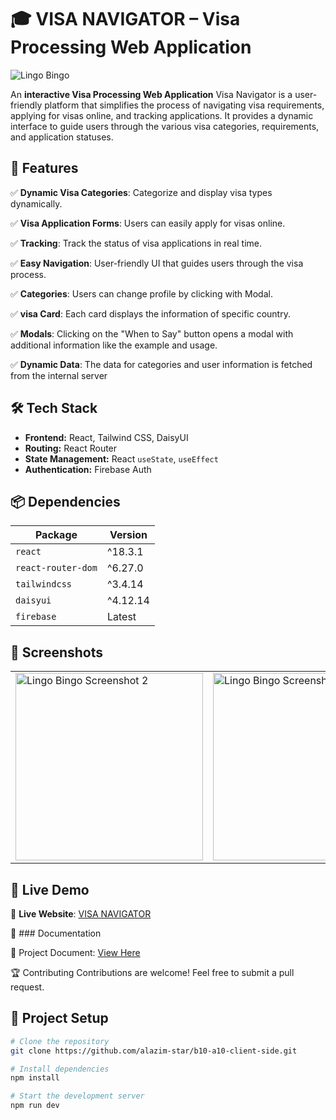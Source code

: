 # 🎓 VISA NAVIGATOR – Visa Processing Web Application

![Lingo Bingo](https://i.ibb.co.com/Qj9r8NvT/sx.jpg)

An **interactive Visa Processing Web Application** Visa Navigator is a user-friendly platform that simplifies the process of navigating visa requirements, applying for visas online, and tracking applications. It provides a dynamic interface to guide users through the various visa categories, requirements, and application statuses.

## 📌 Features

✅ **Dynamic Visa Categories**: Categorize and display visa types dynamically.

✅ **Visa Application Forms**: Users can easily apply for visas online.

✅ **Tracking**: Track the status of visa applications in real time.

✅ **Easy Navigation**: User-friendly UI that guides users through the visa process.

✅ **Categories**: Users can change profile by clicking with Modal.

✅ **visa Card**: Each card displays the information of specific country.

✅ **Modals**: Clicking on the "When to Say" button opens a modal with additional information like the example and usage.

✅ **Dynamic Data**: The data for categories and  user information is fetched from the internal server 


## 🛠️ Tech Stack

- **Frontend:** React, Tailwind CSS, DaisyUI  
- **Routing:** React Router  
- **State Management:** React `useState`, `useEffect`  
- **Authentication:** Firebase Auth  

## 📦 Dependencies

| Package             | Version  |
|---------------------|----------|
| `react`            | ^18.3.1  |
| `react-router-dom` | ^6.27.0  |
| `tailwindcss`      | ^3.4.14  |
| `daisyui`          | ^4.12.14 |
| `firebase`         | Latest   |

## 📸 Screenshots  

<div align="center">
  <table>
    <tr>
      <td><img src="https://i.ibb.co.com/Hf0z26yj/aa.jpg" width="300" alt="Lingo Bingo Screenshot 2"></td>
      <td><img src="https://i.ibb.co.com/9HqkYRDn/aaa.jpg" width="300" alt="Lingo Bingo Screenshot 2"></td>
    </tr>
  </table>
</div>

## 🚀 Live Demo  

🔗 **Live Website**: [VISA NAVIGATOR](https://b10-a10-client-side.web.app/)  


📜 ### Documentation

📄 Project Document: [View Here](https://docs.google.com/document/d/1V7YZXJbhnlJpqLZonXKU_Xxl5slLF8H6t4tAYiYbh0s/edit?tab=t.0)

 

🏆 Contributing
Contributions are welcome! Feel free to submit a pull request.

## 📂 Project Setup

```bash
# Clone the repository
git clone https://github.com/alazim-star/b10-a10-client-side.git

# Install dependencies
npm install

# Start the development server
npm run dev


